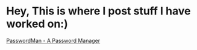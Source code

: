 # Hey, This is where I post stuff I have worked on:)

[PasswordMan - A Password Manager](https://github.com/a-flama/PasswordMan)
